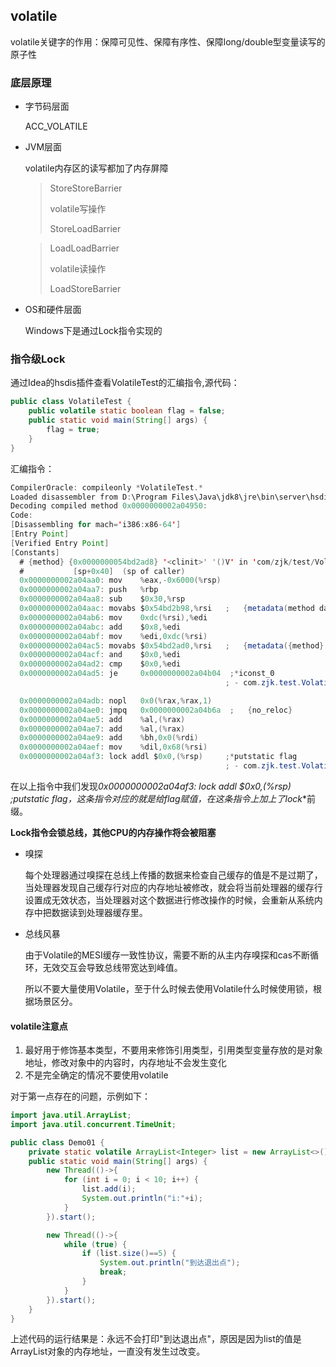 ## volatile

volatile关键字的作用：保障可见性、保障有序性、保障long/double型变量读写的原子性

### 底层原理

+ 字节码层面

  ACC_VOLATILE

+ JVM层面

  volatile内存区的读写都加了内存屏障

  > StoreStoreBarrier
  >
  > volatile写操作
  >
  > StoreLoadBarrier

  > LoadLoadBarrier
  >
  > volatile读操作
  >
  > LoadStoreBarrier

+ OS和硬件层面

  Windows下是通过Lock指令实现的

### 指令级Lock

通过Idea的hsdis插件查看VolatileTest的汇编指令,源代码：

```java
public class VolatileTest {
    public volatile static boolean flag = false;
    public static void main(String[] args) {
        flag = true;
    }
}
```

汇编指令：

```java
CompilerOracle: compileonly *VolatileTest.*
Loaded disassembler from D:\Program Files\Java\jdk8\jre\bin\server\hsdis-amd64.dll
Decoding compiled method 0x0000000002a04950:
Code:
[Disassembling for mach='i386:x86-64']
[Entry Point]
[Verified Entry Point]
[Constants]
  # {method} {0x0000000054bd2ad8} '<clinit>' '()V' in 'com/zjk/test/VolatileTest'
  #           [sp+0x40]  (sp of caller)
  0x0000000002a04aa0: mov    %eax,-0x6000(%rsp)
  0x0000000002a04aa7: push   %rbp
  0x0000000002a04aa8: sub    $0x30,%rsp
  0x0000000002a04aac: movabs $0x54bd2b98,%rsi   ;   {metadata(method data for {method} {0x0000000054bd2ad8} '<clinit>' '()V' in 'com/zjk/test/VolatileTest')}
  0x0000000002a04ab6: mov    0xdc(%rsi),%edi
  0x0000000002a04abc: add    $0x8,%edi
  0x0000000002a04abf: mov    %edi,0xdc(%rsi)
  0x0000000002a04ac5: movabs $0x54bd2ad0,%rsi   ;   {metadata({method} {0x0000000054bd2ad8} '<clinit>' '()V' in 'com/zjk/test/VolatileTest')}
  0x0000000002a04acf: and    $0x0,%edi
  0x0000000002a04ad2: cmp    $0x0,%edi
  0x0000000002a04ad5: je     0x0000000002a04b04  ;*iconst_0
                                                ; - com.zjk.test.VolatileTest::<clinit>@0 (line 4)

  0x0000000002a04adb: nopl   0x0(%rax,%rax,1)
  0x0000000002a04ae0: jmpq   0x0000000002a04b6a  ;   {no_reloc}
  0x0000000002a04ae5: add    %al,(%rax)
  0x0000000002a04ae7: add    %al,(%rax)
  0x0000000002a04ae9: add    %bh,0x0(%rdi)
  0x0000000002a04aef: mov    %dil,0x68(%rsi)
  0x0000000002a04af3: lock addl $0x0,(%rsp)     ;*putstatic flag
                                                ; - com.zjk.test.VolatileTest::<clinit>@1 (line 4)
```

在以上指令中我们发现**0x0000000002a04af3: lock addl $0x0,(%rsp)     ;*putstatic flag**，这条指令对应的就是给flag赋值，在这条指令上加上了**lock**前缀。

**Lock指令会锁总线，其他CPU的内存操作将会被阻塞**

+ 嗅探

  每个处理器通过嗅探在总线上传播的数据来检查自己缓存的值是不是过期了，当处理器发现自己缓存行对应的内存地址被修改，就会将当前处理器的缓存行设置成无效状态，当处理器对这个数据进行修改操作的时候，会重新从系统内存中把数据读到处理器缓存里。

+ 总线风暴

  由于Volatile的MESI缓存一致性协议，需要不断的从主内存嗅探和cas不断循环，无效交互会导致总线带宽达到峰值。

  所以不要大量使用Volatile，至于什么时候去使用Volatile什么时候使用锁，根据场景区分。

#### volatile注意点

1. 最好用于修饰基本类型，不要用来修饰引用类型，引用类型变量存放的是对象地址，修改对象中的内容时，内存地址不会发生变化
2. 不是完全确定的情况不要使用volatile

对于第一点存在的问题，示例如下：

```java
import java.util.ArrayList;
import java.util.concurrent.TimeUnit;

public class Demo01 {
    private static volatile ArrayList<Integer> list = new ArrayList<>();
    public static void main(String[] args) {
        new Thread(()->{
            for (int i = 0; i < 10; i++) {
                list.add(i);
                System.out.println("i:"+i);
            }
        }).start();

        new Thread(()->{
            while (true) {
                if (list.size()==5) {
                    System.out.println("到达退出点");
                    break;
                }
            }
        }).start();
    }
}
```

上述代码的运行结果是：永远不会打印"到达退出点"，原因是因为list的值是ArrayList对象的内存地址，一直没有发生过改变。